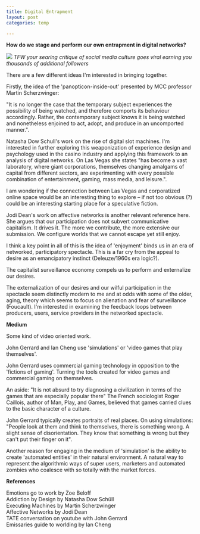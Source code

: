 ```yaml
---
title: Digital Entrapment
layout: post
categories: temp

---
```


**How do we stage and perform our own entrapment in digital networks?**

![](https://i.imgur.com/vwD9JTS.jpg)
_TFW your searing critique of social media culture goes viral earning you thousands of additional followers_


There are a few different ideas I'm interested in bringing together.

Firstly, the idea of the 'panopticon-inside-out' presented by MCC professor Martin Scherzwinger:

"It is no longer the case that the temporary subject experiences the possibility of being watched, and therefore comports its behaviour accordingly. Rather, the contemporary subject knows it is being watched and nonetheless enjoined to act, adopt, and produce in an uncomported manner.".

Natasha Dow Schull's work on the rise of digital slot machines.   I'm interested in further exploring this weaponization of experience design and psychology used in the casino industry and applying this framework to an analysis of digital networks. On Las Vegas she states "has become a vast laboratory, where giant corporations, themselves changing amalgams of capital from different sectors, are experimenting with every possible combination of entertainment, gaming, mass media, and leisure.".

I am wondering if the connection between Las Vegas and corporatized online space would be an interesting thing to explore – if not too obvious (?) could be an interesting starting place for a speculative fiction.

Jodi Dean's work on affective networks is another relevant reference here. She argues that our participation does not subvert communicative capitalism. It drives it. The more we contribute, the more extensive our submission. We configure worlds that we cannot escape yet still enjoy.


I think a key point in all of this is the idea of 'enjoyment' binds us in an era of networked, participatory spectacle. This is a far cry from the appeal to desire as an emancipatory instinct (Deleuze/1960s era logic?).

The capitalist surveillance economy compels us to perform and externalize our desires.   

The externalization of our desires and our wilful participation in the spectacle seem distinctly modern to me and at odds with some of the older, aging, theory which seems to focus on alienation and fear of surveillance (Foucault).  I'm interested in examining the feedback loops between producers, users, service providers in the networked spectacle.


**Medium**<br>

Some kind of video oriented work.

John Gerrard and Ian Cheng use 'simulations' or 'video games that play themselves'.  

John Gerrard uses commercial gaming technology in opposition to the 'fictions of gaming'.  Turning the tools created for video games and commercial gaming on themselves.

An aside: "It is not absurd to try diagnosing a civilization in terms of the games that are especially popular there" The French sociologist Roger Caillois, author of Man, Play, and Games, believed that games carried clues to the basic character of a culture.

John Gerrard typically creates portraits of real places.  On using simulations: "People look at them and think to themselves, there is something wrong. A slight sense of disorientation. They know that something is wrong but they can't put their finger on it".

Another reason for engaging in the medium of 'simulation' is the ability to create 'automated entities' in their natural environment.  A natural way to represent the algorithmic ways of super users, marketers and automated zombies who coalesce with so totally with the market forces.


**References**<br>

Emotions go to work by Zoe Beloff<br>
Addiction by Design by Natasha Dow Schüll<br>
Executing Machines by Martin Scherzwinger<br>
Affective Networks by Jodi Dean<br>
TATE conversation on youtube with John Gerrard<br>
Emissaries guide to worlding by Ian Cheng<br>
